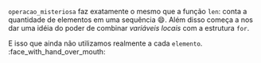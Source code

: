 `operacao_misteriosa` faz exatamente o mesmo que a função `len`: conta a quantidade de elementos em uma sequência :smile:. Além disso começa a nos dar uma idéia do poder de combinar _variáveis locais_ com a estrutura `for`. 

E isso que ainda não utilizamos realmente a cada `elemento`. :face_with_hand_over_mouth:
